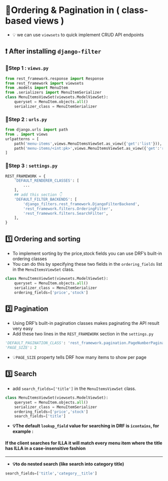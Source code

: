# 📑Ordering & Pagination in ( class-based views )

- 💡 we can use `viewsets` to quick implement CRUD API endpoints

## ❗ After installing `django-filter`
### 📑Step 1 : `views.py`
```python
from rest_framework.response import Response
from rest_framework import viewsets
from .models import MenuItem
from .serializers import MenuItemSerializer  
class MenuItemsViewSet(viewsets.ModelViewSet):
    queryset = MenuItem.objects.all()
    serializer_class = MenuItemSerializer
```
### 📑Step 2 : `urls.py`
```python
from django.urls import path 
from . import views 
urlpatterns = [ 
    path('menu-items',views.MenuItemsViewSet.as_view({'get':'list'})),
    path('menu-items/<int:pk>',views.MenuItemsViewSet.as_view({'get':'retrieve'})),
]
```
### 📑Step 3 : `settings.py`
```python
REST_FRAMEWORK = {
    'DEFAULT_RENDERER_CLASSES': [
        ...
    ],
    ## add this section 👇
    'DEFAULT_FILTER_BACKENDS': [
        'django_filters.rest_framework.DjangoFilterBackend',
        'rest_framework.filters.OrderingFilter',
        'rest_framework.filters.SearchFilter',
    ],
}
```

## 1️⃣ Ordering and sorting
- To implement sorting by the price,stock fields you can use DRF’s built-in ordering classes
- You can do this by specifying these two fields in the `ordering_fields` list in the `MenuItemsViewSet` class.
```python
class MenuItemsViewSet(viewsets.ModelViewSet):
    queryset = MenuItem.objects.all()
    serializer_class = MenuItemSerializer
    ordering_fields=['price','stock']
```

## 2️⃣ Pagination
- Using DRF’s built-in pagination classes makes paginating the API result very easy
- Add these two lines in the `REST_FRAMEWORK` section in the `settings.py`
```python
'DEFAULT_PAGINATION_CLASS': 'rest_framework.pagination.PageNumberPagination',
'PAGE_SIZE': 2
```
- 💡`PAGE_SIZE` property tells DRF how many items to show per page

## 3️⃣ Search
- add `search_fields=['title']` in the `MenuItemsViewSet` class.
```python 
class MenuItemsViewSet(viewsets.ModelViewSet):
    queryset = MenuItem.objects.all()
    serializer_class = MenuItemSerializer
    ordering_fields=['price','stock']
    search_fields=['title']
```
- **💡The default `lookup_field` value for searching in DRF is `icontains`, for example :**
#### If the client searches for ILLA it will match every menu item where the title has ILLA in a case-insensitive fashion

----------

- **💡to do nested search (like search into category title)**
```python
search_fields=['title','category__title']
```